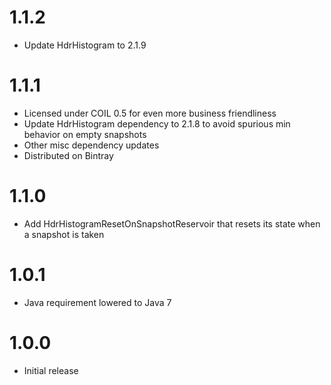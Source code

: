 # 1.1.2

- Update HdrHistogram to 2.1.9

# 1.1.1
 
- Licensed under COIL 0.5 for even more business friendliness
- Update HdrHistogram dependency to 2.1.8 to avoid spurious min behavior on empty snapshots
- Other misc dependency updates
- Distributed on Bintray

# 1.1.0

- Add HdrHistogramResetOnSnapshotReservoir that resets its state when a snapshot is taken

# 1.0.1

- Java requirement lowered to Java 7

# 1.0.0

- Initial release
